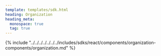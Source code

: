 ```yaml
---
template: templates/sdk.html
heading: Organization
heading_meta:
  monospace: true
  tag: true
---
```

{% include "../../../../../../../includes/sdks/react/components/organization-components/organization.md" %}
